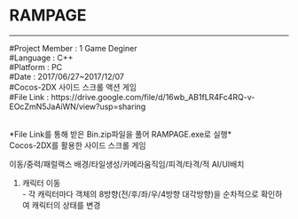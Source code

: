 # RAMPAGE
********************************************************************************************************
<article>
#Project Member : 1 Game Deginer<br>
#Language : C++<br>
#Platform : PC<br>
#Date : 2017/06/27~2017/12/07<br>
#Cocos-2DX 사이드 스크롤 액션 게임<br>
#File Link : https://drive.google.com/file/d/16wb_AB1fLR4Fc4RQ-v-EOcZmN5JaAiWN/view?usp=sharing<br>
</article><br>

<body>
  <div>
    <p>
      *File Link를 통해 받은 Bin.zip파일을 풀어 RAMPAGE.exe로 실행*<br>
      Cocos-2DX를 활용한 사이드 스크롤 게임<br>
    </p>
  </div>
     이동/중력/패럴랙스 배경/타일생성/카메라움직임/피격/타격/적 AI/UI배치
  <div>
    <p>
    <ol>
      <li>캐릭터 이동<br>
      - 각 캐릭터마다 객체의 8방향(전/후/좌/우/4방향 대각방향)을 순차적으로 확인하여 캐릭터의 상태를 변경
        <img src="
      </li>
      <li>타일맵 생성<br>
      - Tiled프록그램을 활용한 타일맵 생성 이후 코코스에 사용
      </li>
    </ol>
                  </p>
  </div>
</body>
